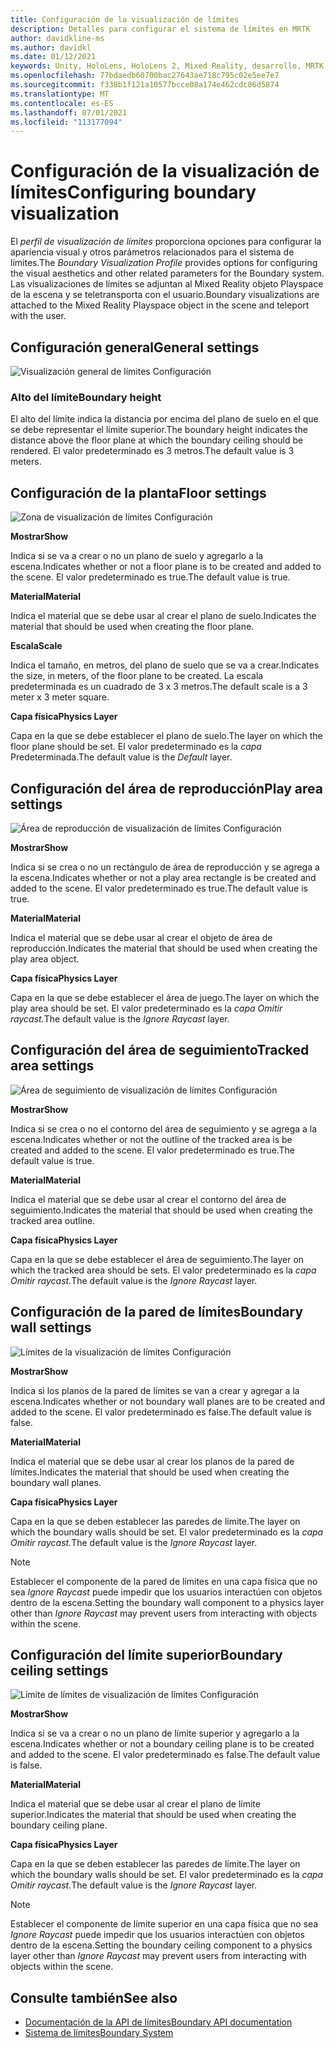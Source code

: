 ```yaml
---
title: Configuración de la visualización de límites
description: Detalles para configurar el sistema de límites en MRTK
author: davidkline-ms
ms.author: davidkl
ms.date: 01/12/2021
keywords: Unity, HoloLens, HoloLens 2, Mixed Reality, desarrollo, MRTK, sistema de límites,
ms.openlocfilehash: 77bdaedb60700bac27643ae718c795c02e5ee7e7
ms.sourcegitcommit: f338b1f121a10577bcce08a174e462cdc86d5874
ms.translationtype: MT
ms.contentlocale: es-ES
ms.lasthandoff: 07/01/2021
ms.locfileid: "113177094"
---
```

# <a name="configuring-boundary-visualization"></a><span data-ttu-id="97c29-104">Configuración de la visualización de límites</span><span class="sxs-lookup"><span data-stu-id="97c29-104">Configuring boundary visualization</span></span>

<span data-ttu-id="97c29-105">El *perfil de visualización de límites* proporciona opciones para configurar la apariencia visual y otros parámetros relacionados para el sistema de límites.</span><span class="sxs-lookup"><span data-stu-id="97c29-105">The *Boundary Visualization Profile* provides options for configuring the visual aesthetics and other related parameters for the Boundary system.</span></span> <span data-ttu-id="97c29-106">Las visualizaciones de límites se adjuntan al Mixed Reality objeto Playspace de la escena y se teletransporta con el usuario.</span><span class="sxs-lookup"><span data-stu-id="97c29-106">Boundary visualizations are attached to the Mixed Reality Playspace object in the scene and teleport with the user.</span></span>

## <a name="general-settings"></a><span data-ttu-id="97c29-107">Configuración general</span><span class="sxs-lookup"><span data-stu-id="97c29-107">General settings</span></span>

![Visualización general de límites Configuración](../images/boundary/BoundaryVisualizationGeneralSettings.png)

### <a name="boundary-height"></a><span data-ttu-id="97c29-109">Alto del límite</span><span class="sxs-lookup"><span data-stu-id="97c29-109">Boundary height</span></span>

<span data-ttu-id="97c29-110">El alto del límite indica la distancia por encima del plano de suelo en el que se debe representar el límite superior.</span><span class="sxs-lookup"><span data-stu-id="97c29-110">The boundary height indicates the distance above the floor plane at which the boundary ceiling should be rendered.</span></span> <span data-ttu-id="97c29-111">El valor predeterminado es 3 metros.</span><span class="sxs-lookup"><span data-stu-id="97c29-111">The default value is 3 meters.</span></span>

## <a name="floor-settings"></a><span data-ttu-id="97c29-112">Configuración de la planta</span><span class="sxs-lookup"><span data-stu-id="97c29-112">Floor settings</span></span>

![Zona de visualización de límites Configuración](../images/boundary/BoundaryVisualizationFloorSettings.png)

<span data-ttu-id="97c29-114">**Mostrar**</span><span class="sxs-lookup"><span data-stu-id="97c29-114">**Show**</span></span>

<span data-ttu-id="97c29-115">Indica si se va a crear o no un plano de suelo y agregarlo a la escena.</span><span class="sxs-lookup"><span data-stu-id="97c29-115">Indicates whether or not a floor plane is to be created and added to the scene.</span></span> <span data-ttu-id="97c29-116">El valor predeterminado es true.</span><span class="sxs-lookup"><span data-stu-id="97c29-116">The default value is true.</span></span>

<span data-ttu-id="97c29-117">**Material**</span><span class="sxs-lookup"><span data-stu-id="97c29-117">**Material**</span></span>

<span data-ttu-id="97c29-118">Indica el material que se debe usar al crear el plano de suelo.</span><span class="sxs-lookup"><span data-stu-id="97c29-118">Indicates the material that should be used when creating the floor plane.</span></span>

<span data-ttu-id="97c29-119">**Escala**</span><span class="sxs-lookup"><span data-stu-id="97c29-119">**Scale**</span></span>

<span data-ttu-id="97c29-120">Indica el tamaño, en metros, del plano de suelo que se va a crear.</span><span class="sxs-lookup"><span data-stu-id="97c29-120">Indicates the size, in meters, of the floor plane to be created.</span></span> <span data-ttu-id="97c29-121">La escala predeterminada es un cuadrado de 3 x 3 metros.</span><span class="sxs-lookup"><span data-stu-id="97c29-121">The default scale is a 3 meter x 3 meter square.</span></span>

<span data-ttu-id="97c29-122">**Capa física**</span><span class="sxs-lookup"><span data-stu-id="97c29-122">**Physics Layer**</span></span>

<span data-ttu-id="97c29-123">Capa en la que se debe establecer el plano de suelo.</span><span class="sxs-lookup"><span data-stu-id="97c29-123">The layer on which the floor plane should be set.</span></span> <span data-ttu-id="97c29-124">El valor predeterminado es la *capa* Predeterminada.</span><span class="sxs-lookup"><span data-stu-id="97c29-124">The default value is the *Default* layer.</span></span>

## <a name="play-area-settings"></a><span data-ttu-id="97c29-125">Configuración del área de reproducción</span><span class="sxs-lookup"><span data-stu-id="97c29-125">Play area settings</span></span>

![Área de reproducción de visualización de límites Configuración](../images/boundary/BoundaryVisualizationPlayAreaSettings.png)

<span data-ttu-id="97c29-127">**Mostrar**</span><span class="sxs-lookup"><span data-stu-id="97c29-127">**Show**</span></span>

<span data-ttu-id="97c29-128">Indica si se crea o no un rectángulo de área de reproducción y se agrega a la escena.</span><span class="sxs-lookup"><span data-stu-id="97c29-128">Indicates whether or not a play area rectangle is be created and added to the scene.</span></span> <span data-ttu-id="97c29-129">El valor predeterminado es true.</span><span class="sxs-lookup"><span data-stu-id="97c29-129">The default value is true.</span></span>

<span data-ttu-id="97c29-130">**Material**</span><span class="sxs-lookup"><span data-stu-id="97c29-130">**Material**</span></span>

<span data-ttu-id="97c29-131">Indica el material que se debe usar al crear el objeto de área de reproducción.</span><span class="sxs-lookup"><span data-stu-id="97c29-131">Indicates the material that should be used when creating the play area object.</span></span>

<span data-ttu-id="97c29-132">**Capa física**</span><span class="sxs-lookup"><span data-stu-id="97c29-132">**Physics Layer**</span></span>

<span data-ttu-id="97c29-133">Capa en la que se debe establecer el área de juego.</span><span class="sxs-lookup"><span data-stu-id="97c29-133">The layer on which the play area should be set.</span></span> <span data-ttu-id="97c29-134">El valor predeterminado es la *capa Omitir raycast.*</span><span class="sxs-lookup"><span data-stu-id="97c29-134">The default value is the *Ignore Raycast* layer.</span></span>

## <a name="tracked-area-settings"></a><span data-ttu-id="97c29-135">Configuración del área de seguimiento</span><span class="sxs-lookup"><span data-stu-id="97c29-135">Tracked area settings</span></span>

![Área de seguimiento de visualización de límites Configuración](../images/boundary/BoundaryVisualizationTrackedAreaSettings.png)

<span data-ttu-id="97c29-137">**Mostrar**</span><span class="sxs-lookup"><span data-stu-id="97c29-137">**Show**</span></span>

<span data-ttu-id="97c29-138">Indica si se crea o no el contorno del área de seguimiento y se agrega a la escena.</span><span class="sxs-lookup"><span data-stu-id="97c29-138">Indicates whether or not the outline of the tracked area is be created and added to the scene.</span></span> <span data-ttu-id="97c29-139">El valor predeterminado es true.</span><span class="sxs-lookup"><span data-stu-id="97c29-139">The default value is true.</span></span>

<span data-ttu-id="97c29-140">**Material**</span><span class="sxs-lookup"><span data-stu-id="97c29-140">**Material**</span></span>

<span data-ttu-id="97c29-141">Indica el material que se debe usar al crear el contorno del área de seguimiento.</span><span class="sxs-lookup"><span data-stu-id="97c29-141">Indicates the material that should be used when creating the tracked area outline.</span></span>

<span data-ttu-id="97c29-142">**Capa física**</span><span class="sxs-lookup"><span data-stu-id="97c29-142">**Physics Layer**</span></span>

<span data-ttu-id="97c29-143">Capa en la que se debe establecer el área de seguimiento.</span><span class="sxs-lookup"><span data-stu-id="97c29-143">The layer on which the tracked area should be sets.</span></span> <span data-ttu-id="97c29-144">El valor predeterminado es la *capa Omitir raycast.*</span><span class="sxs-lookup"><span data-stu-id="97c29-144">The default value is the *Ignore Raycast* layer.</span></span>

## <a name="boundary-wall-settings"></a><span data-ttu-id="97c29-145">Configuración de la pared de límites</span><span class="sxs-lookup"><span data-stu-id="97c29-145">Boundary wall settings</span></span>

![Límites de la visualización de límites Configuración](../images/boundary/BoundaryVisualizationWallSettings.png)

<span data-ttu-id="97c29-147">**Mostrar**</span><span class="sxs-lookup"><span data-stu-id="97c29-147">**Show**</span></span>

<span data-ttu-id="97c29-148">Indica si los planos de la pared de límites se van a crear y agregar a la escena.</span><span class="sxs-lookup"><span data-stu-id="97c29-148">Indicates whether or not boundary wall planes are to be created and added to the scene.</span></span> <span data-ttu-id="97c29-149">El valor predeterminado es false.</span><span class="sxs-lookup"><span data-stu-id="97c29-149">The default value is false.</span></span>

<span data-ttu-id="97c29-150">**Material**</span><span class="sxs-lookup"><span data-stu-id="97c29-150">**Material**</span></span>

<span data-ttu-id="97c29-151">Indica el material que se debe usar al crear los planos de la pared de límites.</span><span class="sxs-lookup"><span data-stu-id="97c29-151">Indicates the material that should be used when creating the boundary wall planes.</span></span>

<span data-ttu-id="97c29-152">**Capa física**</span><span class="sxs-lookup"><span data-stu-id="97c29-152">**Physics Layer**</span></span>

<span data-ttu-id="97c29-153">Capa en la que se deben establecer las paredes de límite.</span><span class="sxs-lookup"><span data-stu-id="97c29-153">The layer on which the boundary walls should be set.</span></span> <span data-ttu-id="97c29-154">El valor predeterminado es la *capa Omitir raycast.*</span><span class="sxs-lookup"><span data-stu-id="97c29-154">The default value is the *Ignore Raycast* layer.</span></span>

> [!NOTE]
> <span data-ttu-id="97c29-155">Establecer el componente de la pared de límites en una capa física que no sea *Ignore Raycast* puede impedir que los usuarios interactúen con objetos dentro de la escena.</span><span class="sxs-lookup"><span data-stu-id="97c29-155">Setting the boundary wall component to a physics layer other than *Ignore Raycast* may prevent users from interacting with objects within the scene.</span></span>

## <a name="boundary-ceiling-settings"></a><span data-ttu-id="97c29-156">Configuración del límite superior</span><span class="sxs-lookup"><span data-stu-id="97c29-156">Boundary ceiling settings</span></span>

![Límite de límites de visualización de límites Configuración](../images/boundary/BoundaryVisualizationCeilingSettings.png)

<span data-ttu-id="97c29-158">**Mostrar**</span><span class="sxs-lookup"><span data-stu-id="97c29-158">**Show**</span></span>

<span data-ttu-id="97c29-159">Indica si se va a crear o no un plano de límite superior y agregarlo a la escena.</span><span class="sxs-lookup"><span data-stu-id="97c29-159">Indicates whether or not a boundary ceiling plane is to be created and added to the scene.</span></span> <span data-ttu-id="97c29-160">El valor predeterminado es false.</span><span class="sxs-lookup"><span data-stu-id="97c29-160">The default value is false.</span></span>

<span data-ttu-id="97c29-161">**Material**</span><span class="sxs-lookup"><span data-stu-id="97c29-161">**Material**</span></span>

<span data-ttu-id="97c29-162">Indica el material que se debe usar al crear el plano de límite superior.</span><span class="sxs-lookup"><span data-stu-id="97c29-162">Indicates the material that should be used when creating the boundary ceiling plane.</span></span>

<span data-ttu-id="97c29-163">**Capa física**</span><span class="sxs-lookup"><span data-stu-id="97c29-163">**Physics Layer**</span></span>

<span data-ttu-id="97c29-164">Capa en la que se deben establecer las paredes de límite.</span><span class="sxs-lookup"><span data-stu-id="97c29-164">The layer on which the boundary walls should be set.</span></span> <span data-ttu-id="97c29-165">El valor predeterminado es la *capa Omitir raycast.*</span><span class="sxs-lookup"><span data-stu-id="97c29-165">The default value is the *Ignore Raycast* layer.</span></span>

> [!NOTE]
> <span data-ttu-id="97c29-166">Establecer el componente de límite superior en una capa física que no sea *Ignore Raycast* puede impedir que los usuarios interactúen con objetos dentro de la escena.</span><span class="sxs-lookup"><span data-stu-id="97c29-166">Setting the boundary ceiling component to a physics layer other than *Ignore Raycast* may prevent users from interacting with objects within the scene.</span></span>

## <a name="see-also"></a><span data-ttu-id="97c29-167">Consulte también</span><span class="sxs-lookup"><span data-stu-id="97c29-167">See also</span></span>

- [<span data-ttu-id="97c29-168">Documentación de la API de límites</span><span class="sxs-lookup"><span data-stu-id="97c29-168">Boundary API documentation</span></span>](xref:Microsoft.MixedReality.Toolkit.Boundary)
- [<span data-ttu-id="97c29-169">Sistema  de límites</span><span class="sxs-lookup"><span data-stu-id="97c29-169">Boundary System</span></span>](boundary-system-getting-started.md)
